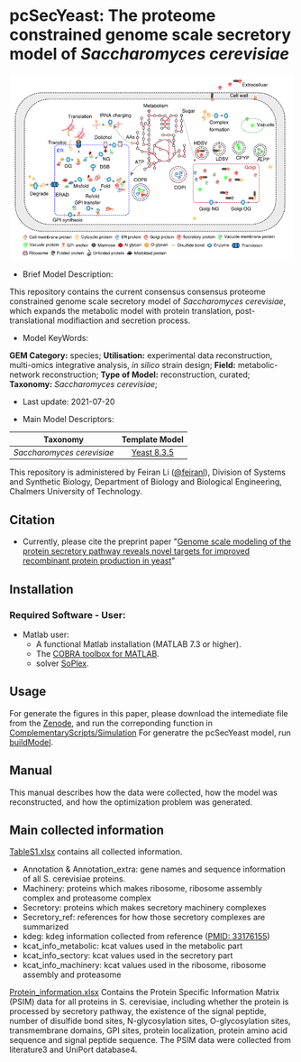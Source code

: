 # pcSecYeast: The proteome constrained genome scale secretory model of _Saccharomyces cerevisiae_


<p align="center">
  <img  src="doc/logo.png" width = "800">
</p>


* Brief Model Description:

This repository contains the current consensus consensus proteome constrained genome scale secretory model of _Saccharomyces cerevisiae_, which expands the metabolic model with protein translation, post-translational modifiaction and secretion process.

* Model KeyWords:

**GEM Category:** species; **Utilisation:** experimental data reconstruction, multi-omics integrative analysis, _in silico_ strain design; **Field:** metabolic-network reconstruction; **Type of Model:** reconstruction, curated; **Taxonomy:** _Saccharomyces cerevisiae_; 

* Last update: 2021-07-20

* Main Model Descriptors:

|Taxonomy | Template Model |
|:-------:|:--------------:|
|_Saccharomyces cerevisiae_|[Yeast 8.3.5](https://github.com/SysBioChalmers/yeast-GEM/blob/master/ModelFiles/xml/yeastGEM.xml)

This repository is administered by Feiran Li ([@feiranl](https://github.com/feiranl)), Division of Systems and Synthetic Biology, Department of Biology and Biological Engineering, Chalmers University of Technology.


## Citation

- Currently, please cite the preprint paper "[Genome scale modeling of the protein secretory pathway reveals novel targets for improved recombinant protein production in yeast](https://doi.org/10.1101/2021.10.16.464630)"


## Installation

### Required Software - User:

* Matlab user:
  * A functional Matlab installation (MATLAB 7.3 or higher).
  * The [COBRA toolbox for MATLAB](https://github.com/opencobra/cobratoolbox).
  * solver [SoPlex](https://soplex.zib.de).



## Usage

For generate the figures in this paper, please download the intemediate file from the [Zenode](https://zenodo.org/record/6320643), and run the correponding function in [ComplementaryScripts/Simulation](https://github.com/SysBioChalmers/pcSecYeast/tree/main/ComplementaryScripts/Simulation)
For generatre the pcSecYeast model, run [buildModel](https://github.com/SysBioChalmers/pcSecYeast/tree/main/ComplementaryScripts).

## Manual

This manual describes how the data were collected, how the model was reconstructed, and how the optimization problem was generated.

## Main collected information
[TableS1.xlsx](https://github.com/SysBioChalmers/pcSecYeast/blob/main/ComplementaryData/TableS1.xlsx)
contains all collected information.
 * Annotation & Annotation_extra: gene names and sequence information of all S. cerevisiae proteins.
 * Machinery: proteins which makes ribosome, ribosome assembly complex and proteasome complex
 * Secretory: proteins which makes secretory machinery complexes
 * Secretory_ref: references for how those secretory complexes are summarized
 * kdeg: kdeg information collected from reference ([PMID: 33176155](https://pubmed.ncbi.nlm.nih.gov/33176155/))
 * kcat_info_metabolic: kcat values used in the metabolic part
 * kcat_info_sectory: kcat values used in the secretory part
 * kcat_info_machinery: kcat values used in the ribosome, ribosome assembly and proteasome

[Protein_information.xlsx](https://github.com/SysBioChalmers/pcSecYeast/blob/main/ComplementaryData/Protein_Information.xlsx)
Contains the Protein Specific Information Matrix (PSIM) data for all proteins in S. cerevisiae, including whether the protein is processed by secretory pathway, the existence of the signal peptide, number of disulfide bond sites, N-glycosylation sites, O-glycosylation sites, transmembrane domains, GPI sites, protein localization, protein amino acid sequence and signal peptide sequence. The PSIM data were collected from literature3 and UniPort database4.



